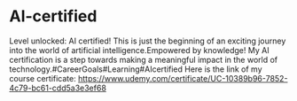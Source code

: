 # AI-certified
Level unlocked: AI certified! This is just the beginning of an exciting journey into the world of artificial intelligence.Empowered by knowledge! My AI certification is a step towards making a meaningful impact in the world of technology.#CareerGoals#Learning#AIcertified
Here is the link of my course certificate:
https://www.udemy.com/certificate/UC-10389b96-7852-4c79-bc61-cdd5a3e3ef68
